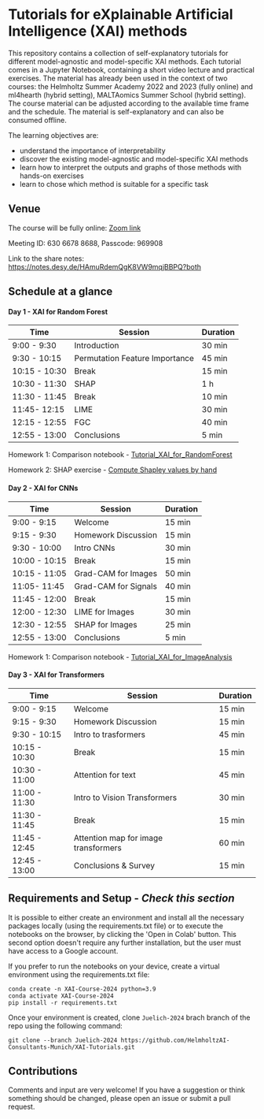 # Tutorials for eXplainable Artificial Intelligence (XAI) methods

This repository contains a collection of self-explanatory tutorials for different model-agnostic and model-specific XAI methods.
Each tutorial comes in a Jupyter Notebook, containing a short video lecture and practical exercises.
The material has already been used in the context of two courses: the Helmholtz Summer Academy 2022 and 2023 (fully online) and ml4hearth (hybrid setting), MALTAomics Summer School (hybrid setting).
The course material can be adjusted according to the available time frame and the schedule.
The material is self-explanatory and can also be consumed offline.

The learning objectives are:

- understand the importance of interpretability
- discover the existing model-agnostic and model-specific XAI methods
- learn how to interpret the outputs and graphs of those methods with hands-on exercises
- learn to chose which method is suitable for a specific task

## Venue
The course will be fully online:
[Zoom link](https://fz-juelich-de.zoom.us/j/63066788688?pwd=bGpLZm9oN3lJSFJlbXRkQjdZMHRRQT09)

Meeting ID: 630 6678 8688, Passcode: 969908

Link to the share notes: https://notes.desy.de/HAmuRdemQgK8VW9mqjBBPQ?both

## Schedule at a glance

#### Day 1 - XAI for Random Forest
|  Time | Session  | Duration  |
|---|---|---|
|9:00 - 9:30 |Introduction |30 min|
|9:30 - 10:15 |	Permutation Feature Importance|	45 min|
|10:15 - 10:30 | Break|	15 min|
| 10:30 - 11:30 | SHAP | 1 h| 
|11:30 - 11:45 | Break|	10 min|
|11:45- 12:15 |	LIME | 30 min|
|12:15 - 12:55 | FGC |40 min|
|12:55 - 13:00 | Conclusions |5 min|

Homework 1: Comparison notebook - [Tutorial_XAI_for_RandomForest](https://github.com/HelmholtzAI-Consultants-Munich/XAI-Tutorials/blob/Juelich-2024/xai-for-tabular-data/Tutorial_XAI_for_RandomForests.ipynb)

Homework 2: SHAP exercise - [Compute Shapley values by hand](https://github.com/HelmholtzAI-Consultants-Munich/XAI-Tutorials/blob/Juelich-2024/SHAP_exercise.pdf)


#### Day 2 - XAI for CNNs
|  Time | Session  | Duration  |
|---|---|---|
|9:00 - 9:15 | Welcome |15 min|
|9:15 - 9:30 |	Homework Discussion| 15 min|
|9:30 - 10:00 | Intro CNNs|	30 min|
|10:00 - 10:15 | Break | 15 min| 
|10:15 - 11:05 | Grad-CAM for Images| 50 min|
|11:05- 11:45 |	 Grad-CAM for Signals | 40 min|
|11:45 - 12:00 | Break | 15 min| 
|12:00 - 12:30 | LIME for Images | 30 min|
|12:30 - 12:55| SHAP for Images | 25 min |
|12:55 - 13:00 | Conclusions |5 min|

Homework 1: Comparison notebook - [Tutorial_XAI_for_ImageAnalysis](https://github.com/HelmholtzAI-Consultants-Munich/XAI-Tutorials/blob/Juelich-2024/xai-for-image-data/Tutorial_XAI_for_ImageAnalysis.ipynb)


#### Day 3 - XAI for Transformers
|  Time | Session  | Duration  |
|---|---|---|
|9:00 - 9:15 |Welcome |15 min|
|9:15 - 9:30 |	Homework Discussion| 15 min|
|9:30 - 10:15 | Intro to trasformers | 45 min|
|10:15 - 10:30 | Break | 15 min| 
|10:30 - 11:00 | Attention for text | 45 min|
|11:00 - 11:30 | Intro to Vision Transformers | 30 min|
|11:30 - 11:45 | Break | 15 min| 
|11:45 - 12:45 | Attention map for image transformers | 60 min|
|12:45 - 13:00 | Conclusions & Survey | 15 min|


## Requirements and Setup - *Check this section*

It is possible to either create an environment and install all the necessary packages locally (using the requirements.txt file) or to execute the notebooks on the browser, by clicking the 'Open in Colab' button. This second option doesn't require any further installation, but the user must have access to a Google account.

If you prefer to run the notebooks on your device, create a virtual environment using the requirements.txt file:
```
conda create -n XAI-Course-2024 python=3.9
conda activate XAI-Course-2024
pip install -r requirements.txt
```

Once your environment is created, clone `Juelich-2024` brach branch of the repo using the following command:

```
git clone --branch Juelich-2024 https://github.com/HelmholtzAI-Consultants-Munich/XAI-Tutorials.git
```

## Contributions

Comments and input are very welcome! If you have a suggestion or think something should be changed, please open an issue or submit a pull request. 
